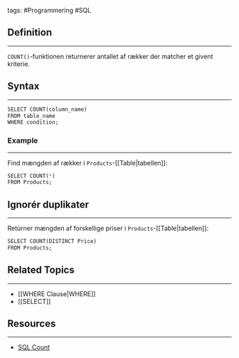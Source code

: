tags: #Programmering #SQL

## Definition 
---
`COUNT()`-funktionen returnerer antallet af rækker der matcher et givent kriterie.
## Syntax
---
```SQL
SELECT COUNT(column_name)  
FROM table_name  
WHERE condition;
```
### Example
---
Find mængden af rækker i `Products`-[[Table|tabellen]]:
```SQL
SELECT COUNT(*)  
FROM Products;
```


## Ignorér duplikater
---
Retúrner mængden af forskellige priser i `Products`-[[Table|tabellen]]:
```SQL
SELECT COUNT(DISTINCT Price)  
FROM Products;
```

## Related Topics
---
- [[WHERE Clause|WHERE]]
- [[SELECT]]

## Resources
---
- [SQL Count](https://www.w3schools.com/sql/sql_count.asp)
